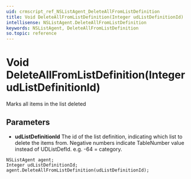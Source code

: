 ```yaml
---
uid: crmscript_ref_NSListAgent_DeleteAllFromListDefinition
title: Void DeleteAllFromListDefinition(Integer udListDefinitionId)
intellisense: NSListAgent.DeleteAllFromListDefinition
keywords: NSListAgent, DeleteAllFromListDefinition
so.topic: reference
---
```


# Void DeleteAllFromListDefinition(Integer udListDefinitionId)

Marks all items in the list deleted

## Parameters

* **udListDefinitionId** The id of the list definition, indicating which list to delete the items from. Negative numbers indicate TableNumber value instead of UDListDefId. e.g. -64 = category.

```crmscript
NSListAgent agent;
Integer udListDefinitionId;
agent.DeleteAllFromListDefinition(udListDefinitionId);
```

